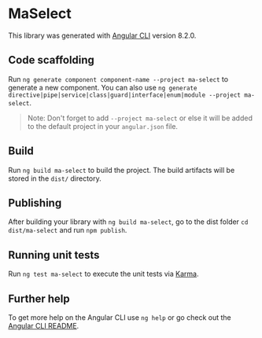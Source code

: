 # MaSelect

This library was generated with [Angular CLI](https://github.com/angular/angular-cli) version 8.2.0.

## Code scaffolding

Run `ng generate component component-name --project ma-select` to generate a new component. You can also use `ng generate directive|pipe|service|class|guard|interface|enum|module --project ma-select`.
> Note: Don't forget to add `--project ma-select` or else it will be added to the default project in your `angular.json` file. 

## Build

Run `ng build ma-select` to build the project. The build artifacts will be stored in the `dist/` directory.

## Publishing

After building your library with `ng build ma-select`, go to the dist folder `cd dist/ma-select` and run `npm publish`.

## Running unit tests

Run `ng test ma-select` to execute the unit tests via [Karma](https://karma-runner.github.io).

## Further help

To get more help on the Angular CLI use `ng help` or go check out the [Angular CLI README](https://github.com/angular/angular-cli/blob/master/README.md).
